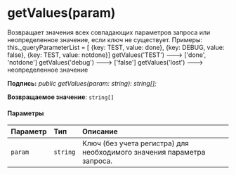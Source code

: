 # <a name="getvaluesparam"></a>getValues(param)




Возвращает значения всех совпадающих параметров запроса или неопределенное значение, если ключ не существует. Примеры: this._queryParameterList = [ {key: TEST, value: done}, {key: DEBUG, value: false}, {key: TEST, value: notdone}] getValues('TEST') ---> ['done', 'notdone'] getValues('debug') ---> ['false'] getValues('lost') ---> неопределенное значение

**Подпись:** _public getValues(param: string): string[];_

**Возвращаемое значение**: `string[]`





#### <a name="parameters"></a>Параметры


| Параметр       | Тип    | Описание |
|:-------------|:---------------|:------------|
| `param`    | `string` | Ключ (без учета регистра) для необходимого значения параметра запроса. |


